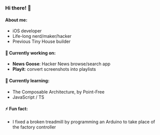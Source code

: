 ### Hi there! 👋

#### About me:
- iOS developer
- Life-long nerd/maker/hacker
- Previous Tiny House builder

#### 🔭 Currently working on:
- **News Goose**: Hacker News browse/search app
- **Playit**: convert screenshots into playlists

#### 🌱 Currently learning:
- The Composable Architecture, by Point-Free
- JavaScript / TS

#### ⚡ Fun fact:
- I fixed a broken treadmill by programming an Arduino to take place of the factory controller

<!--
- 👯 I’m looking to collaborate on ...
- 🤔 I’m looking for help with ...
- 💬 Ask me about ...
- 📫 How to reach me: ...
- 😄 Pronouns: ...

✨ _special_ ✨

-->
